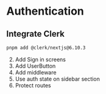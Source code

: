 # Authentication

## Integrate Clerk

```sh
pnpm add @clerk/nextjs@6.10.3
```

2. Add Sign in screens
3. Add UserButton
4. Add middleware
5. Use auth state on sidebar section
6. Protect routes
